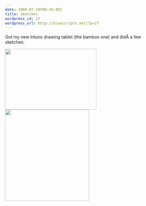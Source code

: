 ```yaml
---
date: 2008-07-29T08:39:49Z
title: Sketches
wordpress_id: 27
wordpress_url: http://bluescripts.net/?p=27
---
```


Got my new Intuos drawing tablet (the bamboo one) and didÂ  a few sketches:

<a href="http://bluescripts.net/wp-content/uploads/2008/07/cat.jpg"><img class="alignnone size-medium wp-image-28" title="cat" src="http://bluescripts.net/wp-content/uploads/2008/07/cat-300x199.jpg" alt="" width="300" height="199" /></a><a href="http://bluescripts.net/wp-content/uploads/2008/07/ale.jpg"><img class="alignnone size-medium wp-image-29" title="ale" src="http://bluescripts.net/wp-content/uploads/2008/07/ale-276x300.jpg" alt="" width="276" height="300" /></a>
